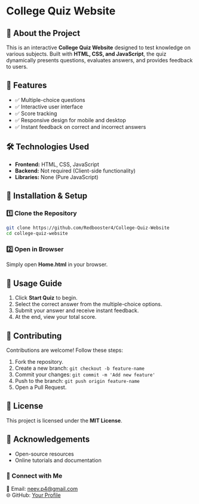 # College Quiz Website

## 🎯 About the Project
This is an interactive **College Quiz Website** designed to test knowledge on various subjects. Built with **HTML, CSS, and JavaScript**, the quiz dynamically presents questions, evaluates answers, and provides feedback to users.

## 🚀 Features
- ✅ Multiple-choice questions
- ✅ Interactive user interface
- ✅ Score tracking
- ✅ Responsive design for mobile and desktop
- ✅ Instant feedback on correct and incorrect answers

## 🛠️ Technologies Used
- **Frontend:** HTML, CSS, JavaScript
- **Backend:** Not required (Client-side functionality)
- **Libraries:** None (Pure JavaScript)

## 📌 Installation & Setup
### 1️⃣ Clone the Repository
```sh
git clone https://github.com/Redbooster4/College-Quiz-Website
cd college-quiz-website
```

### 2️⃣ Open in Browser
Simply open **Home.html** in your browser.

## 📜 Usage Guide
1. Click **Start Quiz** to begin.
2. Select the correct answer from the multiple-choice options.
3. Submit your answer and receive instant feedback.
4. At the end, view your total score.

## 🤝 Contributing
Contributions are welcome! Follow these steps:
1. Fork the repository.
2. Create a new branch: `git checkout -b feature-name`
3. Commit your changes: `git commit -m 'Add new feature'`
4. Push to the branch: `git push origin feature-name`
5. Open a Pull Request.

## 📃 License
This project is licensed under the **MIT License**.

## 🌟 Acknowledgements
- Open-source resources
- Online tutorials and documentation

### 🔗 Connect with Me
📧 Email: neev.p4@gmail.com  
🌐 GitHub: [Your Profile](https://github.com/Redbooster4)

